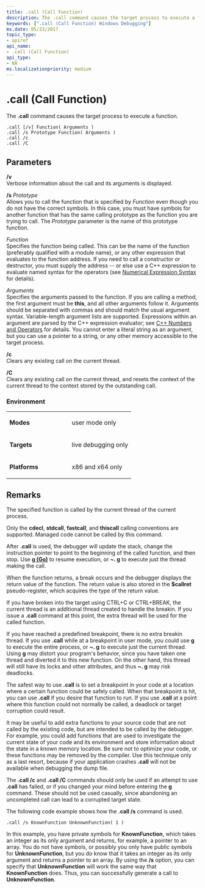 ```yaml
---
title: .call (Call Function)
description: The .call command causes the target process to execute a function.
keywords: [".call (Call Function) Windows Debugging"]
ms.date: 05/23/2017
topic_type:
- apiref
api_name:
- .call (Call Function)
api_type:
- NA
ms.localizationpriority: medium
---
```


# .call (Call Function)


The **.call** command causes the target process to execute a function.

```dbgsyntax
.call [/v] Function( Arguments ) 
.call /s Prototype Function( Arguments ) 
.call /c 
.call /C 
```

## <span id="ddk_meta_call_function_dbg"></span><span id="DDK_META_CALL_FUNCTION_DBG"></span>Parameters


<span id="________v______"></span><span id="________V______"></span> **/v**   
Verbose information about the call and its arguments is displayed.

<span id="________s________Prototype______"></span><span id="________s________prototype______"></span><span id="________S________PROTOTYPE______"></span> **/s** *Prototype*   
Allows you to call the function that is specified by *Function* even though you do not have the correct symbols. In this case, you must have symbols for another function that has the same calling prototype as the function you are trying to call. The *Prototype* parameter is the name of this prototype function.

<span id="_______Function______"></span><span id="_______function______"></span><span id="_______FUNCTION______"></span> *Function*   
Specifies the function being called. This can be the name of the function (preferably qualified with a module name), or any other expression that evaluates to the function address. If you need to call a constructor or destructor, you must supply the address -- or else use a C++ expression to evaluate named syntax for the operators (see [Numerical Expression Syntax](numerical-expression-syntax.md) for details).

<span id="_______Arguments______"></span><span id="_______arguments______"></span><span id="_______ARGUMENTS______"></span> *Arguments*   
Specifies the arguments passed to the function. If you are calling a method, the first argument must be **this**, and all other arguments follow it. Arguments should be separated with commas and should match the usual argument syntax. Variable-length argument lists are supported. Expressions within an argument are parsed by the C++ expression evaluator; see [C++ Numbers and Operators](c---numbers-and-operators.md) for details. You cannot enter a literal string as an argument, but you can use a pointer to a string, or any other memory accessible to the target process.

<span id="________c______"></span><span id="________C______"></span> **/c**   
Clears any existing call on the current thread.

<span id="________C______"></span><span id="________c______"></span> **/C**   
Clears any existing call on the current thread, and resets the context of the current thread to the context stored by the outstanding call.

### <span id="Environment"></span><span id="environment"></span><span id="ENVIRONMENT"></span>Environment

<table>
<colgroup>
<col width="50%" />
<col width="50%" />
</colgroup>
<tbody>
<tr class="odd">
<td align="left"><p><strong>Modes</strong></p></td>
<td align="left"><p>user mode only</p></td>
</tr>
<tr class="even">
<td align="left"><p><strong>Targets</strong></p></td>
<td align="left"><p>live debugging only</p></td>
</tr>
<tr class="odd">
<td align="left"><p><strong>Platforms</strong></p></td>
<td align="left"><p>x86 and x64 only</p></td>
</tr>
</tbody>
</table>

 

Remarks
-------

The specified function is called by the current thread of the current process.

Only the **cdecl**, **stdcall**, **fastcall**, and **thiscall** calling conventions are supported. Managed code cannot be called by this command.

After **.call** is used, the debugger will update the stack, change the instruction pointer to point to the beginning of the called function, and then stop. Use [**g (Go)**](g--go-.md) to resume execution, or **~. g** to execute just the thread making the call.

When the function returns, a break occurs and the debugger displays the return value of the function. The return value is also stored in the **$callret** pseudo-register, which acquires the type of the return value.

If you have broken into the target using CTRL+C or CTRL+BREAK, the current thread is an additional thread created to handle the breakin. If you issue a **.call** command at this point, the extra thread will be used for the called function.

If you have reached a predefined breakpoint, there is no extra breakin thread. If you use **.call** while at a breakpoint in user mode, you could use [**g**](g--go-.md) to execute the entire process, or **~. g** to execute just the current thread. Using **g** may distort your program's behavior, since you have taken one thread and diverted it to this new function. On the other hand, this thread will still have its locks and other attributes, and thus **~. g** may risk deadlocks.

The safest way to use **.call** is to set a breakpoint in your code at a location where a certain function could be safely called. When that breakpoint is hit, you can use **.call** if you desire that function to run. If you use **.call** at a point where this function could not normally be called, a deadlock or target corruption could result.

It may be useful to add extra functions to your source code that are not called by the existing code, but are intended to be called by the debugger. For example, you could add functions that are used to investigate the current state of your code and its environment and store information about the state in a known memory location. Be sure not to optimize your code, or these functions may be removed by the compiler. Use this technique only as a last resort, because if your application crashes **.call** will not be available when debugging the dump file.

The **.call /c** and **.call /C** commands should only be used if an attempt to use **.call** has failed, or if you changed your mind before entering the [**g**](g--go-.md) command. These should not be used casually, since abandoning an uncompleted call can lead to a corrupted target state.

The following code example shows how the **.call /s** command is used.

```dbgcmd
.call /s KnownFunction UnknownFunction( 1 )
```

In this example, you have private symbols for **KnownFunction**, which takes an integer as its only argument and returns, for example, a pointer to an array. You do not have symbols, or possibly you only have public symbols for **UnknownFunction**, but you do know that it takes an integer as its only argument and returns a pointer to an array. By using the **/s** option, you can specify that **UnknownFunction** will work the same way that **KnownFunction** does. Thus, you can successfully generate a call to **UnknownFunction**.

 

 





